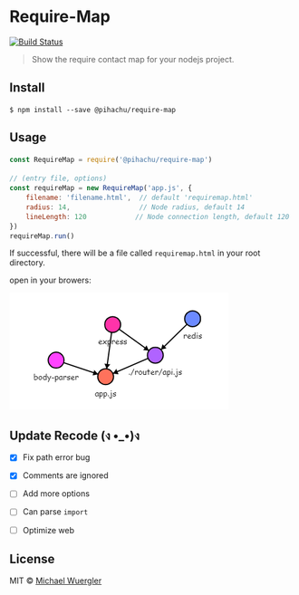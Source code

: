 # Require-Map

[![Build Status](https://travis-ci.org/sad-xu/require-map.svg?branch=master)](https://travis-ci.org/sad-xu/require-map) 

> Show the require contact map for your nodejs project.

## Install
```
$ npm install --save @pihachu/require-map
```

## Usage
```js
const RequireMap = require('@pihachu/require-map')

// (entry file, options)
const requireMap = new RequireMap('app.js', {
    filename: 'filename.html',  // default 'requiremap.html'
    radius: 14,                 // Node radius, default 14
    lineLength: 120            // Node connection length, default 120
})
requireMap.run()

```

If successful, there will be a file called `requiremap.html` in your root directory.

open in your browers:

![requiremap.html](https://raw.githubusercontent.com/sad-xu/require-map/master/img/example.png)

## Update Recode (ง •_•)ง

- [x] Fix path error bug
- [x] Comments are ignored
- [ ] Add more options
- [ ] Can parse `import` 
- [ ] Optimize web


## License

MIT © [Michael Wuergler](http://numetriclabs.com)
